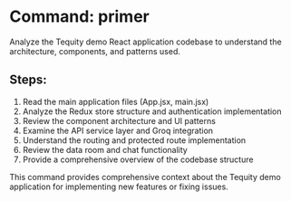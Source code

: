 # Command: primer

Analyze the Tequity demo React application codebase to understand the architecture, components, and patterns used.

## Steps:
1. Read the main application files (App.jsx, main.jsx)
2. Analyze the Redux store structure and authentication implementation
3. Review the component architecture and UI patterns
4. Examine the API service layer and Groq integration
5. Understand the routing and protected route implementation
6. Review the data room and chat functionality
7. Provide a comprehensive overview of the codebase structure

This command provides comprehensive context about the Tequity demo application for implementing new features or fixing issues.
